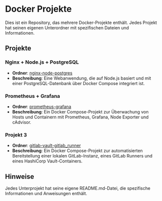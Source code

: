 # Docker Projekte

Dies ist ein Repository, das mehrere Docker-Projekte enthält. Jedes Projekt hat seinen eigenen Unterordner mit spezifischen Dateien und Informationen.

## Projekte

### Nginx + Node.js + PostgreSQL
- **Ordner**: [nginx-node-postgres](./nginx-node-postgres)
- **Beschreibung**: Eine Webanwendung, die auf Node.js basiert und mit einer PostgreSQL-Datenbank über Docker Compose integriert ist.

### Prometheus + Grafana
- **Ordner**: [prometheus-grafana](./prometheus-grafana)
- **Beschreibung**: Ein Docker Compose-Projekt zur Überwachung von Hosts und Containern mit Prometheus, Grafana, Node Exporter und cAdvisor.

### Projekt 3
- **Ordner**: [gitlab-vault-gitlab_runner](./gitlab_runner-vault)
- **Beschreibung**: Ein Docker Compose-Projekt zur automatisierten Bereitstellung einer lokalen GitLab-Instanz, eines GitLab Runners und eines HashiCorp Vault-Containers.

## Hinweise
Jedes Unterprojekt hat seine eigene README.md-Datei, die spezifische Informationen und Anweisungen enthält.
